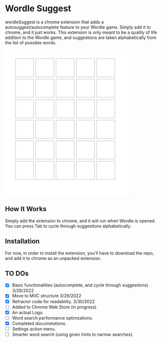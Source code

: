 # Wordle Suggest
wordleSuggest is a chrome extension that adds a autosuggest/autocomplete feature to your Wordle game. Simply add it to chrome,
and it just works. This extension is only meant to be a quality of life addition to the Wordle game, and suggestions
are taken alphabetically from the list of possible words.

![Wordle Suggest demo](./demo/demo2.gif)

## How It Works
Simply add the extension to chrome, and it will run when Wordle is opened. You can press Tab to cycle through
suggestions alphabetically.

## Installation
For now, in order to install the extension, you'll have to download the repo, and add it to chrome as an unpacked extension.

## TO DOs
- [x] Basic functionalities (autocomplete, and cycle through suggestions) 3/28/2022
- [x] Move to MVC structure 3/29/2022
- [x] Refractor code for readability. 3/30/2022
- [ ] Added to Chrome Web Store (in progress)
- [x] An actual Logo.
- [ ] Word search performance optimzations.
- [x] Completed documetations.
- [ ] Settings action menu.
- [ ] Smarter word search (using given hints to narrow searches).
